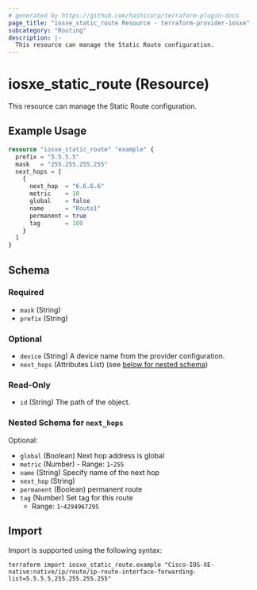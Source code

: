 ```yaml
---
# generated by https://github.com/hashicorp/terraform-plugin-docs
page_title: "iosxe_static_route Resource - terraform-provider-iosxe"
subcategory: "Routing"
description: |-
  This resource can manage the Static Route configuration.
---
```


# iosxe_static_route (Resource)

This resource can manage the Static Route configuration.

## Example Usage

```terraform
resource "iosxe_static_route" "example" {
  prefix = "5.5.5.5"
  mask   = "255.255.255.255"
  next_hops = [
    {
      next_hop  = "6.6.6.6"
      metric    = 10
      global    = false
      name      = "Route1"
      permanent = true
      tag       = 100
    }
  ]
}
```

<!-- schema generated by tfplugindocs -->
## Schema

### Required

- `mask` (String)
- `prefix` (String)

### Optional

- `device` (String) A device name from the provider configuration.
- `next_hops` (Attributes List) (see [below for nested schema](#nestedatt--next_hops))

### Read-Only

- `id` (String) The path of the object.

<a id="nestedatt--next_hops"></a>
### Nested Schema for `next_hops`

Optional:

- `global` (Boolean) Next hop address is global
- `metric` (Number) - Range: `1`-`255`
- `name` (String) Specify name of the next hop
- `next_hop` (String)
- `permanent` (Boolean) permanent route
- `tag` (Number) Set tag for this route
  - Range: `1`-`4294967295`

## Import

Import is supported using the following syntax:

```shell
terraform import iosxe_static_route.example "Cisco-IOS-XE-native:native/ip/route/ip-route-interface-forwarding-list=5.5.5.5,255.255.255.255"
```
